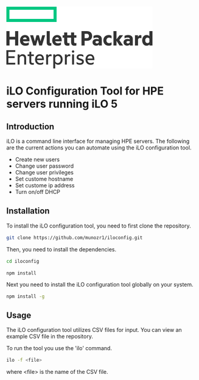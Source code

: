 ![HPE logo](./hpe_logo/hpe-logo.svg)

# iLO Configuration Tool for HPE servers running iLO 5

## Introduction

iLO is a command line interface for managing HPE servers. The following are the current actions you can automate using the iLO configuration tool.

- Create new users
- Change user password
- Change user privileges
- Set custome hostname
- Set custome ip address
- Turn on/off DHCP

## Installation

To install the iLO configuration tool, you need to first clone the repository.

```bash
git clone https://github.com/munozr1/iloconfig.git
```

Then, you need to install the dependencies.

```bash
cd iloconfig
```

```
npm install
```

Next you need to install the iLO configuration tool globally on your system.

```bash
npm install -g
```

## Usage

The iLO configuration tool utilizes CSV files for input. You can view an example CSV file in the repository.

To run the tool you use the 'ilo' command.

```bash
ilo -f <file>
```

where \<file> is the name of the CSV file.
